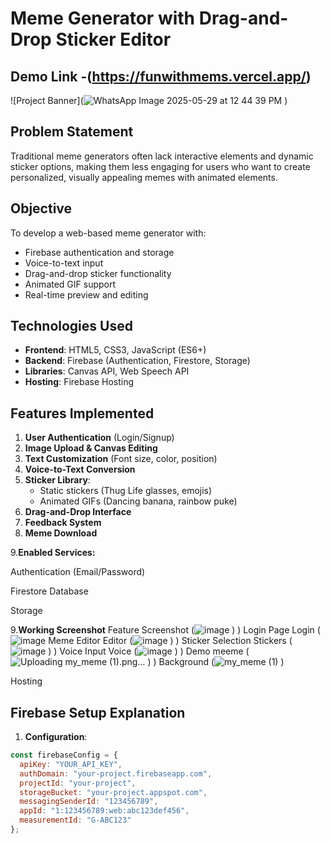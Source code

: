 # Meme Generator with Drag-and-Drop Sticker Editor
## Demo Link -(https://funwithmems.vercel.app/)

![Project Banner](![WhatsApp Image 2025-05-29 at 12 44 39 PM](https://github.com/user-attachments/assets/80acb4fb-cc8d-4bb8-bf1e-85f7b9cb3586)
)

## Problem Statement
Traditional meme generators often lack interactive elements and dynamic sticker options, making them less engaging for users who want to create personalized, visually appealing memes with animated elements.

## Objective
To develop a web-based meme generator with:
- Firebase authentication and storage
- Voice-to-text input
- Drag-and-drop sticker functionality
- Animated GIF support
- Real-time preview and editing

## Technologies Used
- **Frontend**: HTML5, CSS3, JavaScript (ES6+)
- **Backend**: Firebase (Authentication, Firestore, Storage)
- **Libraries**: Canvas API, Web Speech API
- **Hosting**: Firebase Hosting

## Features Implemented
1. **User Authentication** (Login/Signup)
2. **Image Upload & Canvas Editing**
3. **Text Customization** (Font size, color, position)
4. **Voice-to-Text Conversion**
5. **Sticker Library**:
   - Static stickers (Thug Life glasses, emojis)
   - Animated GIFs (Dancing banana, rainbow puke)
6. **Drag-and-Drop Interface**
7. **Feedback System**
8. **Meme Download**

9.**Enabled Services:**

Authentication (Email/Password)

Firestore Database

Storage

9.**Working Screenshot**
Feature	Screenshot (![image](https://github.com/user-attachments/assets/96a91ee4-d07c-49df-95a6-10bd61e4b24b)
)
)
Login Page	Login  (![image](https://github.com/user-attachments/assets/4e250a46-47e1-45c4-88fc-c6cd8dab33b7)
Meme Editor	Editor (![image](https://github.com/user-attachments/assets/0698b50f-8d38-4e0e-88ee-eb7976db52b6)
)
)
Sticker Selection	Stickers (![image](https://github.com/user-attachments/assets/ccb20d01-01ed-45d7-abec-ef61fc46fa4b)
)
)
Voice Input	Voice (![image](https://github.com/user-attachments/assets/985045fe-629b-4abf-b2f5-c1622387aba8)
)
)
Demo meeme (![Uploading my_meme (1).png…]()
)
)
Background  (![my_meme (1)](https://github.com/user-attachments/assets/a5024114-571d-4346-9912-f6b6a0bea0aa)
)


Hosting
## Firebase Setup Explanation
1. **Configuration**:
```javascript
const firebaseConfig = {
  apiKey: "YOUR_API_KEY",
  authDomain: "your-project.firebaseapp.com",
  projectId: "your-project",
  storageBucket: "your-project.appspot.com",
  messagingSenderId: "123456789",
  appId: "1:123456789:web:abc123def456",
  measurementId: "G-ABC123"
};


